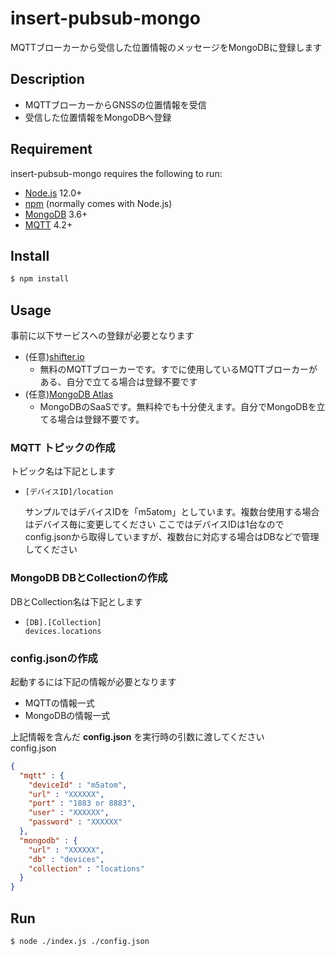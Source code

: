 # insert-pubsub-mongo
MQTTブローカーから受信した位置情報のメッセージをMongoDBに登録します

## Description
 * MQTTブローカーからGNSSの位置情報を受信
 * 受信した位置情報をMongoDBへ登録

## Requirement
insert-pubsub-mongo requires the following to run:

  * [Node.js](https://nodejs.org/en/) 12.0+
  * [npm](https://www.npmjs.com/) (normally comes with Node.js)
  * [MongoDB](https://mongodb.github.io/node-mongodb-native/) 3.6+
  * [MQTT](https://www.npmjs.com/package/mqtt) 4.2+


## Install

```sh
$ npm install
```

## Usage
事前に以下サービスへの登録が必要となります
* (任意)[shifter.io](https://shiftr.io/)
  * 無料のMQTTブローカーです。すでに使用しているMQTTブローカーがある、自分で立てる場合は登録不要です
* (任意)[MongoDB Atlas](https://www.mongodb.com/cloud/atlas)
  * MongoDBのSaaSです。無料枠でも十分使えます。自分でMongoDBを立てる場合は登録不要です。

### MQTT トピックの作成
トピック名は下記とします
* ``` 
  [デバイスID]/location 
  ```
  サンプルではデバイスIDを「m5atom」としています。複数台使用する場合はデバイス毎に変更してください
  ここではデバイスIDは1台なのでconfig.jsonから取得していますが、複数台に対応する場合はDBなどで管理してください

### MongoDB DBとCollectionの作成
DBとCollection名は下記とします
* ```
  [DB].[Collection]
  devices.locations
  ```
### config.jsonの作成
起動するには下記の情報が必要となります
* MQTTの情報一式
* MongoDBの情報一式

上記情報を含んだ **config.json** を実行時の引数に渡してください<br>
config.json
```json
{
  "mqtt" : {
    "deviceId" : "m5atom",
    "url" : "XXXXXX",
    "port" : "1883 or 8883",
    "user" : "XXXXXX",
    "password" : "XXXXXX"
  },
  "mongodb" : {
    "url" : "XXXXXX",
    "db" : "devices",
    "collection" : "locations"
  }
}
```
## Run
```sh
$ node ./index.js ./config.json
```